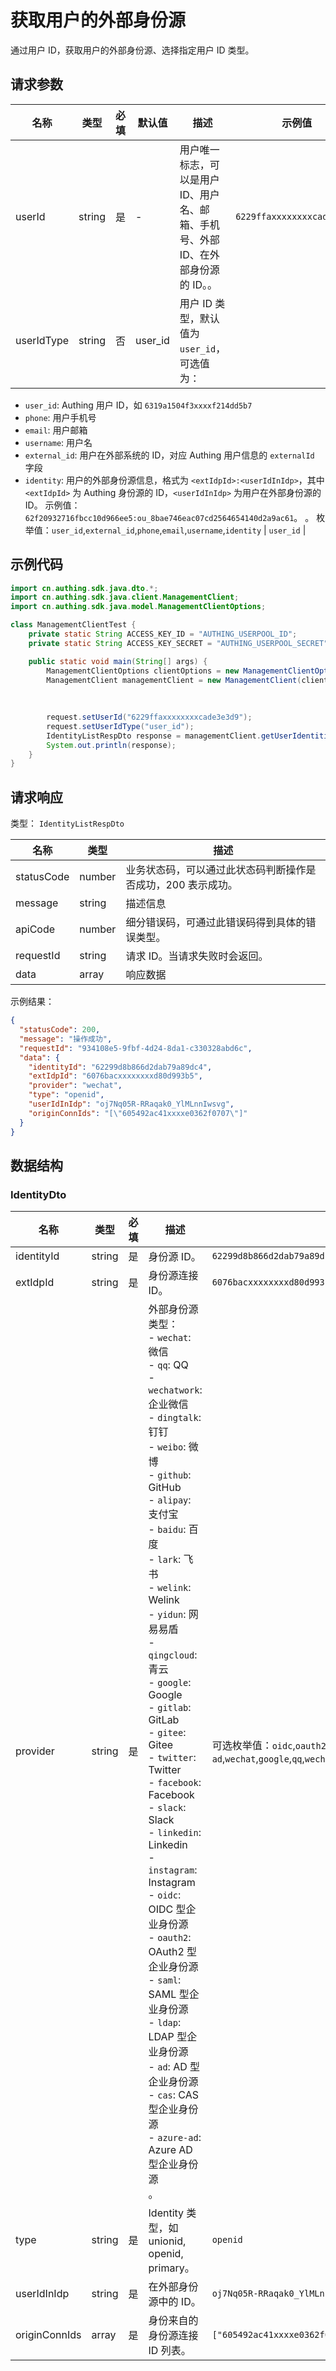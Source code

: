 # 获取用户的外部身份源

<!--
  警告⚠️：
  不要直接修改该文档，
  https://github.com/Authing/authing-docs-factory
  使用该项目进行生成
-->

<LastUpdated />

通过用户 ID，获取用户的外部身份源、选择指定用户 ID 类型。

## 请求参数

| 名称 | 类型 | 必填 | 默认值 | 描述 | 示例值 |
| ---- | ---- | ---- | ---- | ---- | ---- |
| userId | string  | 是 | - | 用户唯一标志，可以是用户 ID、用户名、邮箱、手机号、外部 ID、在外部身份源的 ID。。  | `6229ffaxxxxxxxxcade3e3d9` |
| userIdType | string  | 否 | user_id | 用户 ID 类型，默认值为 `user_id`，可选值为：
- `user_id`: Authing 用户 ID，如 `6319a1504f3xxxxf214dd5b7`
- `phone`: 用户手机号
- `email`: 用户邮箱
- `username`: 用户名
- `external_id`: 用户在外部系统的 ID，对应 Authing 用户信息的 `externalId` 字段
- `identity`: 用户的外部身份源信息，格式为 `<extIdpId>:<userIdInIdp>`，其中 `<extIdpId>` 为 Authing 身份源的 ID，`<userIdInIdp>` 为用户在外部身份源的 ID。
示例值：`62f20932716fbcc10d966ee5:ou_8bae746eac07cd2564654140d2a9ac61`。
。 枚举值：`user_id`,`external_id`,`phone`,`email`,`username`,`identity` | `user_id` |


## 示例代码

```java
import cn.authing.sdk.java.dto.*;
import cn.authing.sdk.java.client.ManagementClient;
import cn.authing.sdk.java.model.ManagementClientOptions;

class ManagementClientTest {
    private static String ACCESS_KEY_ID = "AUTHING_USERPOOL_ID";
    private static String ACCESS_KEY_SECRET = "AUTHING_USERPOOL_SECRET";

    public static void main(String[] args) {
        ManagementClientOptions clientOptions = new ManagementClientOptions(ACCESS_KEY_ID, ACCESS_KEY_SECRET);
        ManagementClient managementClient = new ManagementClient(clientOptions);
    
        
         
        request.setUserId("6229ffaxxxxxxxxcade3e3d9"); 
        request.setUserIdType("user_id");
        IdentityListRespDto response = managementClient.getUserIdentities(request);
        System.out.println(response);
    }
}
```



## 请求响应

类型： `IdentityListRespDto`

| 名称 | 类型 | 描述 |
| ---- | ---- | ---- |
| statusCode | number | 业务状态码，可以通过此状态码判断操作是否成功，200 表示成功。 |
| message | string | 描述信息 |
| apiCode | number | 细分错误码，可通过此错误码得到具体的错误类型。 |
| requestId | string | 请求 ID。当请求失败时会返回。 |
| data | array | 响应数据 |



示例结果：

```json
{
  "statusCode": 200,
  "message": "操作成功",
  "requestId": "934108e5-9fbf-4d24-8da1-c330328abd6c",
  "data": {
    "identityId": "62299d8b866d2dab79a89dc4",
    "extIdpId": "6076bacxxxxxxxxd80d993b5",
    "provider": "wechat",
    "type": "openid",
    "userIdInIdp": "oj7Nq05R-RRaqak0_YlMLnnIwsvg",
    "originConnIds": "[\"605492ac41xxxxe0362f0707\"]"
  }
}
```

## 数据结构


### <a id="IdentityDto"></a> IdentityDto

| 名称 | 类型 | 必填 | 描述 | 示例值 |
| ---- |  ---- | ---- | ---- | ---- |
| identityId | string | 是 | 身份源 ID。  |  `62299d8b866d2dab79a89dc4` |
| extIdpId | string | 是 | 身份源连接 ID。  |  `6076bacxxxxxxxxd80d993b5` |
| provider | string | 是 | 外部身份源类型：<br>- `wechat`: 微信<br>- `qq`: QQ<br>- `wechatwork`: 企业微信<br>- `dingtalk`: 钉钉<br>- `weibo`: 微博<br>- `github`: GitHub<br>- `alipay`: 支付宝<br>- `baidu`: 百度<br>- `lark`: 飞书<br>- `welink`: Welink<br>- `yidun`: 网易易盾<br>- `qingcloud`: 青云<br>- `google`: Google<br>- `gitlab`: GitLab<br>- `gitee`: Gitee<br>- `twitter`: Twitter<br>- `facebook`: Facebook<br>- `slack`: Slack<br>- `linkedin`: Linkedin<br>- `instagram`: Instagram<br>- `oidc`: OIDC 型企业身份源<br>- `oauth2`: OAuth2 型企业身份源<br>- `saml`: SAML 型企业身份源<br>- `ldap`: LDAP 型企业身份源<br>- `ad`: AD 型企业身份源<br>- `cas`: CAS 型企业身份源<br>- `azure-ad`: Azure AD 型企业身份源<br>    。  | 可选枚举值：`oidc`,`oauth2`,`saml`,`ldap`,`ad`,`cas`,`azure-ad`,`wechat`,`google`,`qq`,`wechatwork`,`dingtalk`,`weibo`,`github`,`alipay`,`apple`,`baidu`,`lark`,`gitlab`,`twitter`,`facebook`,`slack`,`linkedin`,`yidun`,`qingcloud`,`gitee`,`instagram`,`welink` |
| type | string | 是 | Identity 类型，如 unionid, openid, primary。  |  `openid` |
| userIdInIdp | string | 是 | 在外部身份源中的 ID。  |  `oj7Nq05R-RRaqak0_YlMLnnIwsvg` |
| originConnIds | array | 是 | 身份来自的身份源连接 ID 列表。  |  `["605492ac41xxxxe0362f0707"]` |


